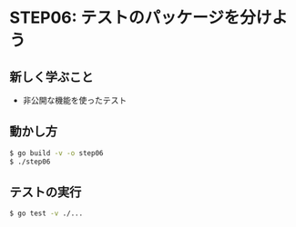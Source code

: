 # STEP06: テストのパッケージを分けよう

## 新しく学ぶこと

* 非公開な機能を使ったテスト

## 動かし方

```sh
$ go build -v -o step06
$ ./step06
```

## テストの実行

```sh
$ go test -v ./...
```
